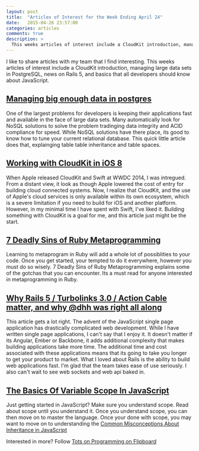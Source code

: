 ```yaml
---
layout: post
title:  "Articles of Interest for the Week Ending April 24"
date:   2015-04-26 23:57:00
categories: articles
comments: true
description: >
  This weeks articles of interest include a CloudKit introduction, managing large data sets in PostgreSQL, news on Rails 5, and basics that all developers should know about JavaScript.
---
```


 I like to share articles with my team that I find interesting. This weeks articles of interest include a CloudKit introduction, managing large data sets in PostgreSQL, news on Rails 5, and basics that all developers should know about JavaScript.

## [Managing big enough data in postgres](http://bit.ly/1QnKBDV)

One of the largest problems for developers is keeping their applications fast and available in the face of
large data sets. Many automatically look for NoSQL solutions to solve the problem tradinging data integrity and ACID compliance for speed. While NoSQL solutions have there place, its good to know how to tune your current
relational database. This quick little article does that, explainging table table inheritance and table spaces.

## [Working with CloudKit in iOS 8](http://bit.ly/1EvjEJk)

When Apple released CloudKit and Swift at WWDC 2014, I was intregued. From a distant view, it look as though Apple lowered the cost of entry for building cloud connected systems. Now, I realize that CloudKit, and the use of Apple's cloud services is only available within its own ecosystem, which is a severe limitation if you need to build for iOS and another platform. However, in my minimal time I have spent with Swift, I've liked it. Building something with CloudKit is a goal for me, and this article just might be the start.

## [7 Deadly Sins of Ruby Metaprogramming](http://bit.ly/1HISXC3)

Learning to metaprogram in Ruby will add a whole lot of possiblities to your code. Once you get started, your tempted to do it everywhere, however you must do so wisely. 7 Deadly Sins of Ruby Metaprogramming explains some of the gotchas that you can encounter. Its a must read for anyone interested in metaprogramming in Ruby.

## [Why Rails 5 / Turbolinks 3.0 / Action Cable matter, and why @dhh was right all along](http://bit.ly/1FpKeV6)

This article gets a lot right. The advent of the JavaScript single page application has drastically complicated web development. While I have written single page applications, I can't say that I enjoy it. It doesn't matter if its Angular, Ember or Backbone, it adds additional complexity that makes building applications take more time. The additional time and cost associated with these applications means that its going to take you longer to get your product to market. What I loved about Rails is the ability to build web applications fast. I'm glad that the team takes ease of use seriously. I also can't wait to see web sockets and web api baked in.

## [The Basics Of Variable Scope In JavaScript](http://bit.ly/1GmYav1)

Just getting started in JavaScript? Make sure you understand scope. Read about scope until you understand it. Once you understand scope, you can then move on to master the language. Once your done with scope, you may want to move on to understanding the [Common Misconceptions About Inheritance in JavaScript](http://bit.ly/1OWKw6F)

Interested in more? Follow [Tots on Programming on Flipboard](http://bit.ly/1DSTSgu)